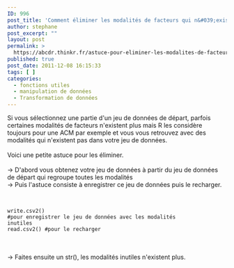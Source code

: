 ```yaml
---
ID: 996
post_title: 'Comment éliminer les modalités de facteurs qui n&#039;existent plus dans une sous-sélection d&#039;un jeu de données ?'
author: stephane
post_excerpt: ""
layout: post
permalink: >
  https://abcdr.thinkr.fr/astuce-pour-eliminer-les-modalites-de-facteurs-qui-nexistent-plus-dans-une-sous-selection-dun-jeu-de-donnees/
published: true
post_date: 2011-12-08 16:15:33
tags: [ ]
categories:
  - fonctions utiles
  - manipulation de données
  - Transformation de données
---
```

Si vous sélectionnez une partie d'un jeu de données de départ, parfois certaines modalités de facteurs n'existent plus mais R les considère toujours pour une ACM par exemple et vous vous retrouvez avec des modalités qui n'existent pas dans votre jeu de données.<br /><br />Voici une petite astuce pour les éliminer.<br /><br />-&gt; D'abord vous obtenez votre jeu de données à partir du jeu de données de départ qui regroupe toutes les modalités<br />-&gt; Puis l'astuce consiste à enregistrer ce jeu de données puis le recharger.<br /><br /> <pre><code><br />write.csv2() #pour enregistrer le jeu de données avec les modalités inutiles<br />read.csv2() #pour le recharger<br /></code></pre> <br /><br />-&gt; Faites ensuite un str(), les modalités inutiles n'existent plus.